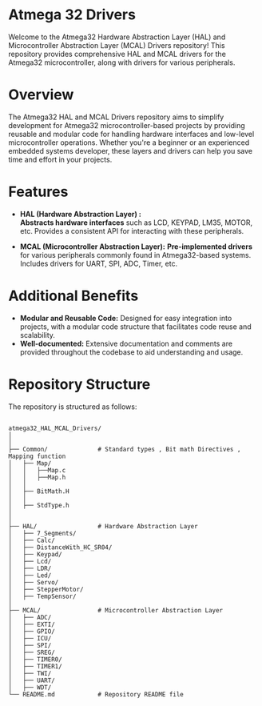 # Atmega 32 Drivers

Welcome to the Atmega32 Hardware Abstraction Layer (HAL) and Microcontroller Abstraction Layer (MCAL) Drivers repository! This repository provides comprehensive HAL and MCAL drivers for the Atmega32 microcontroller, along with drivers for various peripherals.

# Overview

The Atmega32 HAL and MCAL Drivers repository aims to simplify development for Atmega32 microcontroller-based projects by providing reusable and modular code for handling hardware interfaces and low-level microcontroller operations. Whether you're a beginner or an experienced embedded systems developer, these layers and drivers can help you save time and effort in your projects.

# Features

- **HAL (Hardware Abstraction Layer)  :**  
 **Abstracts hardware interfaces** such as LCD, KEYPAD, LM35, MOTOR, etc.
 Provides a consistent API for interacting with these peripherals.

- **MCAL (Microcontroller Abstraction Layer):** 
 **Pre-implemented drivers** for various peripherals commonly found in Atmega32-based systems.
 Includes drivers for UART, SPI, ADC, Timer, etc.

# Additional Benefits
- **Modular and Reusable Code:** Designed for easy integration into projects, with a modular code structure that facilitates code reuse and scalability.
- **Well-documented:** Extensive documentation and comments are provided throughout the codebase to aid understanding and usage.

# Repository Structure
 The repository is structured as follows:

```

atmega32_HAL_MCAL_Drivers/
│
│
├── Common/              # Standard types , Bit math Directives , Mapping function
│   ├── Map/
│   │   ├──Map.c
│   │   ├──Map.h
│   │   
│   ├── BitMath.H
│   │
│   ├── StdType.h
│
│
├── HAL/                 # Hardware Abstraction Layer
│   ├── 7_Segments/ 
│   ├── Calc/           
│   ├── DistanceWith_HC_SR04/          
│   ├── Keypad/           
│   ├── Lcd/             
│   ├── LDR/          
│   ├── Led/                   
│   ├── Servo/
│   ├── StepperMotor/
│   ├── TempSensor/          
│
├── MCAL/                # Microcontroller Abstraction Layer
│   ├── ADC/
│   ├── EXTI/     
│   ├── GPIO/       
│   ├── ICU/
│   ├── SPI/
│   ├── SREG/       
│   ├── TIMER0/         
│   ├── TIMER1/         
│   ├── TWI/         
│   ├── UART/  
│   ├── WDT/    
└── README.md            # Repository README file


```